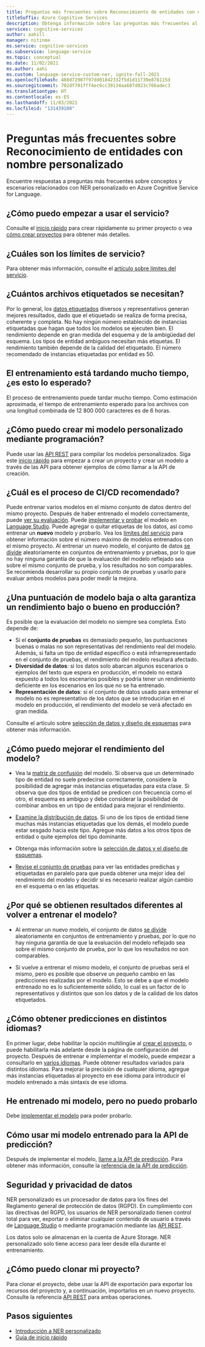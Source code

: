 ```yaml
---
title: Preguntas más frecuentes sobre Reconocimiento de entidades con nombre (NER) personalizado
titleSuffix: Azure Cognitive Services
description: Obtenga información sobre las preguntas más frecuentes al usar Reconocimiento de entidades con nombre personalizado.
services: cognitive-services
author: aahill
manager: nitinme
ms.service: cognitive-services
ms.subservice: language-service
ms.topic: conceptual
ms.date: 11/02/2021
ms.author: aahi
ms.custom: language-service-custom-ner, ignite-fall-2021
ms.openlocfilehash: 488d72987f97dd01842332f5d1d11739e878115d
ms.sourcegitcommit: 702df701fff4ec6cc39134aa607d023c766adec3
ms.translationtype: HT
ms.contentlocale: es-ES
ms.lasthandoff: 11/03/2021
ms.locfileid: "131439108"
---
```

# <a name="frequently-asked-questions-for-custom-named-entity-recognition"></a>Preguntas más frecuentes sobre Reconocimiento de entidades con nombre personalizado

Encuentre respuestas a preguntas más frecuentes sobre conceptos y escenarios relacionados con NER personalizado en Azure Cognitive Service for Language.

## <a name="how-do-i-get-started-with-the-service"></a>¿Cómo puedo empezar a usar el servicio?

Consulte el [inicio rápido](./quickstart.md) para crear rápidamente su primer proyecto o vea [cómo crear proyectos](how-to/create-project.md) para obtener más detalles.

## <a name="what-are-the-service-limits"></a>¿Cuáles son los límites de servicio?

Para obtener más información, consulte el [artículo sobre límites del servicio](service-limits.md).

## <a name="how-many-tagged-files-are-needed"></a>¿Cuántos archivos etiquetados se necesitan?

Por lo general, los [datos etiquetados](how-to/tag-data.md) diversos y representativos generan mejores resultados, dado que el etiquetado se realiza de forma precisa, coherente y completa. No hay ningún número establecido de instancias etiquetadas que hagan que todos los modelos se ejecuten bien. El rendimiento depende en gran medida del esquema y de la ambigüedad del esquema. Los tipos de entidad ambiguos necesitan más etiquetas. El rendimiento también depende de la calidad del etiquetado. El número recomendado de instancias etiquetadas por entidad es 50.

## <a name="training-is-taking-a-long-time-is-this-expected"></a>El entrenamiento está tardando mucho tiempo, ¿es esto lo esperado?

El proceso de entrenamiento puede tardar mucho tiempo. Como estimación aproximada, el tiempo de entrenamiento esperado para los archivos con una longitud combinada de 12 800 000 caracteres es de 6 horas.

## <a name="how-do-i-build-my-custom-model-programmatically"></a>¿Cómo puedo crear mi modelo personalizado mediante programación?

Puede usar las [API REST](https://aka.ms/ct-authoring-swagger) para compilar los modelos personalizados. Siga este [inicio rápido](quickstart.md?pivots=rest-api) para empezar a crear un proyecto y crear un modelo a través de las API para obtener ejemplos de cómo llamar a la API de creación.

## <a name="what-is-the-recommended-cicd-process"></a>¿Cuál es el proceso de CI/CD recomendado?

Puede entrenar varios modelos en el mismo conjunto de datos dentro del mismo proyecto. Después de haber entrenado el modelo correctamente, puede [ver su evaluación](how-to/view-model-evaluation.md). Puede [implementar y probar](quickstart.md#deploy-your-model) el modelo en [Language Studio](https://aka.ms/languageStudio). Puede agregar o quitar etiquetas de los datos, así como entrenar un **nuevo** modelo y probarlo. Vea los [límites del servicio](service-limits.md) para obtener información sobre el número máximo de modelos entrenados con el mismo proyecto. Al entrenar un nuevo modelo, el conjunto de datos [se divide](how-to/train-model.md#data-split) aleatoriamente en conjuntos de entrenamiento y pruebas, por lo que no hay ninguna garantía de que la evaluación del modelo reflejado sea sobre el mismo conjunto de prueba, y los resultados no son comparables. Se recomienda desarrollar su propio conjunto de pruebas y usarlo para evaluar ambos modelos para poder medir la mejora.

## <a name="does-a-low-or-high-model-score-guarantee-bad-or-good-performance-in-production"></a>¿Una puntuación de modelo baja o alta garantiza un rendimiento bajo o bueno en producción?

Es posible que la evaluación del modelo no siempre sea completa. Esto depende de:
* Si el **conjunto de pruebas** es demasiado pequeño, las puntuaciones buenas o malas no son representativas del rendimiento real del modelo. Además, si falta un tipo de entidad específico o está infrarrepresentado en el conjunto de pruebas, el rendimiento del modelo resultará afectado.
* **Diversidad de datos**: si los datos solo abarcan algunos escenarios o ejemplos del texto que espera en producción, el modelo no estará expuesto a todos los escenarios posibles y podría tener un rendimiento deficiente en los escenarios en los que no se ha entrenado.
* **Representación de datos**: si el conjunto de datos usado para entrenar el modelo no es representativo de los datos que se introducirían en el modelo en producción, el rendimiento del modelo se verá afectado en gran medida.

Consulte el artículo sobre [selección de datos y diseño de esquemas](how-to/design-schema.md) para obtener más información.

## <a name="how-do-i-improve-model-performance"></a>¿Cómo puedo mejorar el rendimiento del modelo?

* Vea la [matriz de confusión](how-to/view-model-evaluation.md) del modelo. Si observa que un determinado tipo de entidad no suele predecirse correctamente, considere la posibilidad de agregar más instancias etiquetadas para esta clase. Si observa que dos tipos de entidad se predicen con frecuencia como el otro, el esquema es ambiguo y debe considerar la posibilidad de combinar ambos en un tipo de entidad para mejorar el rendimiento.

* [Examine la distribución de datos](how-to/improve-model.md#examine-data-distribution). Si uno de los tipos de entidad tiene muchas más instancias etiquetadas que los demás, el modelo puede estar sesgado hacia este tipo. Agregue más datos a los otros tipos de entidad o quite ejemplos del tipo dominante.

* Obtenga más información sobre la [selección de datos y el diseño de esquemas](how-to/design-schema.md).

* [Revise el conjunto de pruebas](how-to/improve-model.md) para ver las entidades predichas y etiquetadas en paralelo para que pueda obtener una mejor idea del rendimiento del modelo y decidir si es necesario realizar algún cambio en el esquema o en las etiquetas.

## <a name="why-do-i-get-different-results-when-i-retrain-my-model"></a>¿Por qué se obtienen resultados diferentes al volver a entrenar el modelo?

* Al entrenar un nuevo modelo, el conjunto de datos [se divide](how-to/train-model.md#data-split) aleatoriamente en conjuntos de entrenamiento y pruebas, por lo que no hay ninguna garantía de que la evaluación del modelo reflejado sea sobre el mismo conjunto de prueba, por lo que los resultados no son comparables.

* Si vuelve a entrenar el mismo modelo, el conjunto de pruebas será el mismo, pero es posible que observe un pequeño cambio en las predicciones realizadas por el modelo. Esto se debe a que el modelo entrenado no es lo suficientemente sólido, lo cual es un factor de lo representativos y distintos que son los datos y de la calidad de los datos etiquetados.

## <a name="how-do-i-get-predictions-in-different-languages"></a>¿Cómo obtener predicciones en distintos idiomas?

En primer lugar, debe habilitar la opción multilingüe al [crear el proyecto](how-to/create-project.md), o puede habilitarla más adelante desde la página de configuración del proyecto. Después de entrenar e implementar el modelo, puede empezar a consultarlo en [varios idiomas](language-support.md#multiple-language-support). Puede obtener resultados variados para distintos idiomas. Para mejorar la precisión de cualquier idioma, agregue más instancias etiquetadas al proyecto en ese idioma para introducir el modelo entrenado a más sintaxis de ese idioma.

## <a name="i-trained-my-model-but-i-cant-test-it"></a>He entrenado mi modelo, pero no puedo probarlo

Debe [implementar el modelo](quickstart.md#deploy-your-model) para poder probarlo. 

## <a name="how-do-i-use-my-trained-model-for-the-prediction-api"></a>Cómo usar mi modelo entrenado para la API de predicción?

Después de implementar el modelo, [llame a la API de predicción](how-to/call-api.md). Para obtener más información, consulte la [referencia de la API de predicción](https://aka.ms/ct-runtime-swagger).

## <a name="data-privacy-and-security"></a>Seguridad y privacidad de datos

NER personalizado es un procesador de datos para los fines del Reglamento general de protección de datos (RGPD). En cumplimiento con las directivas del RGPD, los usuarios de NER personalizado tienen control total para ver, exportar o eliminar cualquier contenido de usuario a través de [Language Studio](https://aka.ms/languageStudio) o mediante programación mediante las [API REST](https://aka.ms/ct-authoring-swagger).

Los datos solo se almacenan en la cuenta de Azure Storage. NER personalizado solo tiene acceso para leer desde ella durante el entrenamiento.

## <a name="how-to-clone-my-project"></a>¿Cómo puedo clonar mi proyecto?

Para clonar el proyecto, debe usar la API de exportación para exportar los recursos del proyecto y, a continuación, importarlos en un nuevo proyecto. Consulte la referencia [API REST](https://aka.ms/ct-authoring-swagger) para ambas operaciones.

## <a name="next-steps"></a>Pasos siguientes

* [Introducción a NER personalizado](overview.md)
* [Guía de inicio rápido](quickstart.md)
